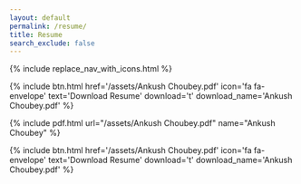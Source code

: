 ```yaml
---
layout: default
permalink: /resume/
title: Resume
search_exclude: false
---
```

{% include replace_nav_with_icons.html %}

<div style='display: flex; justify-content:center; align-items: center'>
    {% include btn.html href='/assets/Ankush Choubey.pdf' icon='fa fa-envelope' text='Download Resume' download='t' download_name='Ankush Choubey.pdf' %}
</div>

{% include pdf.html url="/assets/Ankush Choubey.pdf" name="Ankush Choubey" %}

<div style='display: flex; justify-content:center; align-items: center'>
    {% include btn.html href='/assets/Ankush Choubey.pdf' icon='fa fa-envelope' text='Download Resume' download='t' download_name='Ankush Choubey.pdf' %}
</div>